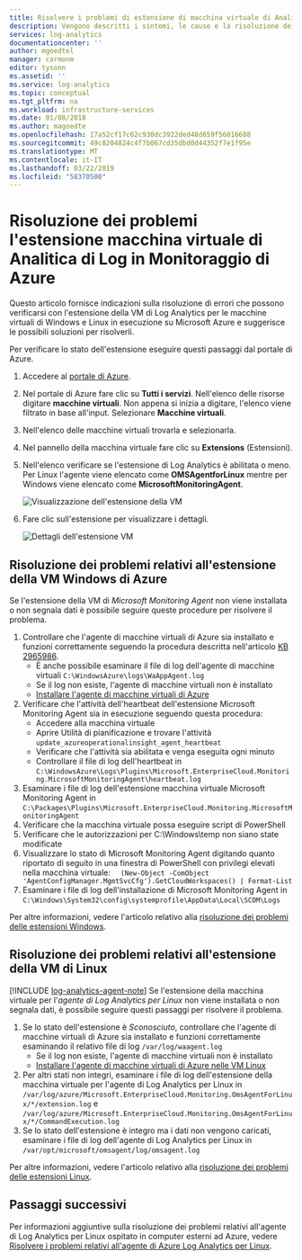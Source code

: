 ```yaml
---
title: Risolvere i problemi di estensione di macchina virtuale di Analitica di Log di Azure in Monitoraggio di Azure | Microsoft Docs
description: Vengono descritti i sintomi, le cause e la risoluzione dei problemi più comuni con l'estensione della VM di Log Analytics per le macchine virtuali di Azure per Windows e Linux.
services: log-analytics
documentationcenter: ''
author: mgoedtel
manager: carmonm
editor: tysonn
ms.assetid: ''
ms.service: log-analytics
ms.topic: conceptual
ms.tgt_pltfrm: na
ms.workload: infrastructure-services
ms.date: 01/08/2018
ms.author: magoedte
ms.openlocfilehash: 17a52cf17c62c930dc3922ded48d659f56016688
ms.sourcegitcommit: 49c8204824c4f7b067cd35dbd0d44352f7e1f95e
ms.translationtype: MT
ms.contentlocale: it-IT
ms.lasthandoff: 03/22/2019
ms.locfileid: "58370500"
---
```

# <a name="troubleshooting-the-log-analytics-vm-extension-in-azure-monitor"></a>Risoluzione dei problemi l'estensione macchina virtuale di Analitica di Log in Monitoraggio di Azure
Questo articolo fornisce indicazioni sulla risoluzione di errori che possono verificarsi con l'estensione della VM di Log Analytics per le macchine virtuali di Windows e Linux in esecuzione su Microsoft Azure e suggerisce le possibili soluzioni per risolverli.

Per verificare lo stato dell'estensione eseguire questi passaggi dal portale di Azure.

1. Accedere al [portale di Azure](https://portal.azure.com).
2. Nel portale di Azure fare clic su **Tutti i servizi**. Nell'elenco delle risorse digitare **macchine virtuali**. Non appena si inizia a digitare, l'elenco viene filtrato in base all'input. Selezionare **Macchine virtuali**.
3. Nell'elenco delle macchine virtuali trovarla e selezionarla.
3. Nel pannello della macchina virtuale fare clic su **Extensions** (Estensioni).
4. Nell'elenco verificare se l'estensione di Log Analytics è abilitata o meno.  Per Linux l'agente viene elencato come **OMSAgentforLinux** mentre per Windows viene elencato come **MicrosoftMonitoringAgent**.

   ![Visualizzazione dell'estensione della VM](./media/vmext-troubleshoot/log-analytics-vmview-extensions.png)

4. Fare clic sull'estensione per visualizzare i dettagli. 

   ![Dettagli dell'estensione VM](./media/vmext-troubleshoot/log-analytics-vmview-extensiondetails.png)

## <a name="troubleshooting-azure-windows-vm-extension"></a>Risoluzione dei problemi relativi all'estensione della VM Windows di Azure

Se l'estensione della VM di *Microsoft Monitoring Agent* non viene installata o non segnala dati è possibile seguire queste procedure per risolvere il problema.

1. Controllare che l'agente di macchine virtuali di Azure sia installato e funzioni correttamente seguendo la procedura descritta nell'articolo [KB 2965986](https://support.microsoft.com/kb/2965986#mt1).
   * È anche possibile esaminare il file di log dell'agente di macchine virtuali `C:\WindowsAzure\logs\WaAppAgent.log`
   * Se il log non esiste, l'agente di macchine virtuali non è installato
   * [Installare l'agente di macchine virtuali di Azure](../../azure-monitor/learn/quick-collect-azurevm.md#enable-the-log-analytics-vm-extension)
2. Verificare che l'attività dell'heartbeat dell'estensione Microsoft Monitoring Agent sia in esecuzione seguendo questa procedura:
   * Accedere alla macchina virtuale
   * Aprire Utilità di pianificazione e trovare l'attività `update_azureoperationalinsight_agent_heartbeat`
   * Verificare che l'attività sia abilitata e venga eseguita ogni minuto
   * Controllare il file di log dell'heartbeat in `C:\WindowsAzure\Logs\Plugins\Microsoft.EnterpriseCloud.Monitoring.MicrosoftMonitoringAgent\heartbeat.log`
3. Esaminare i file di log dell'estensione macchina virtuale Microsoft Monitoring Agent in `C:\Packages\Plugins\Microsoft.EnterpriseCloud.Monitoring.MicrosoftMonitoringAgent`
4. Verificare che la macchina virtuale possa eseguire script di PowerShell
5. Verificare che le autorizzazioni per C:\Windows\temp non siano state modificate
6. Visualizzare lo stato di Microsoft Monitoring Agent digitando quanto riportato di seguito in una finestra di PowerShell con privilegi elevati nella macchina virtuale: `  (New-Object -ComObject 'AgentConfigManager.MgmtSvcCfg').GetCloudWorkspaces() | Format-List`
7. Esaminare i file di log dell'installazione di Microsoft Monitoring Agent in `C:\Windows\System32\config\systemprofile\AppData\Local\SCOM\Logs`

Per altre informazioni, vedere l'articolo relativo alla [risoluzione dei problemi delle estensioni Windows](../../virtual-machines/extensions/oms-windows.md).

## <a name="troubleshooting-linux-vm-extension"></a>Risoluzione dei problemi relativi all'estensione della VM di Linux
[!INCLUDE [log-analytics-agent-note](../../../includes/log-analytics-agent-note.md)] 
Se l'estensione della macchina virtuale per l'*agente di Log Analytics per Linux* non viene installata o non segnala dati, è possibile seguire questi passaggi per risolvere il problema.

1. Se lo stato dell'estensione è *Sconosciuto*, controllare che l'agente di macchine virtuali di Azure sia installato e funzioni correttamente esaminando il relativo file di log `/var/log/waagent.log`
   * Se il log non esiste, l'agente di macchine virtuali non è installato
   * [Installare l'agente di macchine virtuali di Azure nelle VM Linux](../../azure-monitor/learn/quick-collect-azurevm.md#enable-the-log-analytics-vm-extension)
2. Per altri stati non integri, esaminare i file di log dell'estensione della macchina virtuale per l'agente di Log Analytics per Linux in `/var/log/azure/Microsoft.EnterpriseCloud.Monitoring.OmsAgentForLinux/*/extension.log` e `/var/log/azure/Microsoft.EnterpriseCloud.Monitoring.OmsAgentForLinux/*/CommandExecution.log`
3. Se lo stato dell'estensione è integro ma i dati non vengono caricati, esaminare i file di log dell'agente di Log Analytics per Linux in `/var/opt/microsoft/omsagent/log/omsagent.log`

Per altre informazioni, vedere l'articolo relativo alla [risoluzione dei problemi delle estensioni Linux](../../virtual-machines/extensions/oms-linux.md).

## <a name="next-steps"></a>Passaggi successivi

Per informazioni aggiuntive sulla risoluzione dei problemi relativi all'agente di Log Analytics per Linux ospitato in computer esterni ad Azure, vedere [Risolvere i problemi relativi all'agente di Azure Log Analytics per Linux](agent-linux-troubleshoot.md).  
